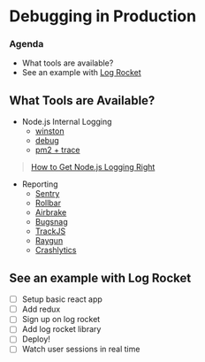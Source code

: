 # Debugging in Production

### Agenda

* What tools are available?
* See an example with [Log Rocket](https://logrocket.com/)

## What Tools are Available?

* Node.js Internal Logging
  * [winston](https://www.npmjs.com/package/winston)
  * [debug](https://www.npmjs.com/package/debug)
  * [pm2 + trace](https://trace.risingstack.com/)

>[How to Get Node.js Logging Right](https://blog.risingstack.com/node-js-logging-tutorial/)

* Reporting
  * [Sentry](https://sentry.io/welcome/)
  * [Rollbar](https://rollbar.com/)
  * [Airbrake](https://airbrake.io/)
  * [Bugsnag](https://www.bugsnag.com/)
  * [TrackJS](https://trackjs.com/)
  * [Raygun](https://raygun.com/)
  * [Crashlytics](https://try.crashlytics.com/)

## See an example with Log Rocket

* [ ] Setup basic react app
* [ ] Add redux
* [ ] Sign up on log rocket
* [ ] Add log rocket library
* [ ] Deploy!
* [ ] Watch user sessions in real time
